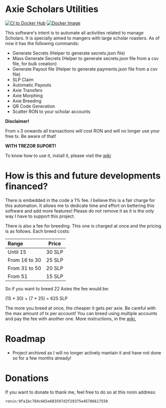 # Axie Scholars Utilities
[![CI to Docker Hub](https://github.com/FerranMarin/axie-scholar-utilities/actions/workflows/test.yml/badge.svg?branch=main)](https://github.com/FerranMarin/axie-scholar-utilities/actions/workflows/test.yml)
[![Docker Image](https://img.shields.io/badge/docker%20image-available-blue)](https://hub.docker.com/r/epith/axie-scholar-utilities)

This software's intent is to automate all activities related to manage Scholars. It is specially aimed to mangers with large scholar roasters.
As of now it has the following commands:

- Generate Secrets (Helper to generate secrets.json file)
- Mass Generate Secrets (Helper to generate secrets.json file from a csv file, for bulk creation)
- Generate Payout file (Helper to generate payments.json file from a csv file)
- SLP Claim
- Automatic Payouts
- Axie Transfers
- Axie Morphing
- Axie Breeding
- QR Code Generation
- Scatter RON to your scholar accounts

**Disclaimer!**

From v.3 onwards all transactions will cost RON and will no longer use your free tx. Be aware of that!

**WITH TREZOR SUPORT!**

To know how to use it, install it, please visit the [wiki](https://ferranmarin.github.io/axie-scholar-utilities/)

# How is this and future developments financed?

There is embedded in the code a 1% fee. I believe this is a fair charge for this automation. It allows me to dedicate time and effort on bettering this software and add more features! Please do not remove it as it is the only way I have to support this project.

There is also a fee for breeding. This one is charged at once and the pricing is as follows. Each breed costs:

| Range          | Price  |
|:-------------- |:------:|
| Until 15       | 30 SLP |
| From 16 to 30  | 25 SLP |
| From 31 to 50  | 20 SLP |
| From 51        | 15 SLP |

So if you want to breed 22 Axies the fee would be:

(15 * 30) + (7 * 25) = 625 SLP

The more you breed at once, the cheaper it gets per axie. Be careful with the max amount of tx per account!
You can breed using multiple accounts and pay the fee with another one. More instructions, in the [wiki](https://ferranmarin.github.io/axie-scholar-utilities/pages/poetry_cmds#axiebreeding),


# Roadmap

- Project archived as I will no longer actively mantain it and have not done so for a few months already!

# Donations

If you want to donate to thank me, feel free to do so at this ronin address:

    ronin:9fa1bc784c665e683597d3f29375e45786617550
